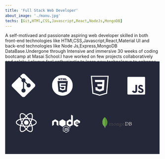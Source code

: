 ```yaml
---
title: 'Full Stack Web Developer'
about_image: './manu.jpg'
techs: [Git,HTMl,CSS,Javascript,React,NodeJs,MongoDB]
---
```


A self-motivaed and passionate aspiring web developer skilled in both front-end technologies like HTMl,CSS,Javascript,React,Material UI and back-end technologies like Node Js,Express,MongoDB DataBase.Undergone through Intensive and immersive 30 weeks of coding bootcamp at Masai School.I have worked on few projects collaboratively and solely. I always feel enthusiastic to learn new technologys to enhance my skills and bring value to the organization

<!-- ![TechStack](./techstack2.png) -->
<div style= "margin-top:-40px">
<img src = "./tec.png"   />
</div>


